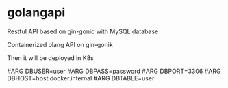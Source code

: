 # golangapi
Restful API based on gin-gonic with MySQL database

Containerized olang API on gin-gonik 

Then it will be deployed in K8s 



#ARG DBUSER=user
#ARG DBPASS=password
#ARG DBPORT=3306
#ARG DBHOST=host.docker.internal
#ARG DBTABLE=user
